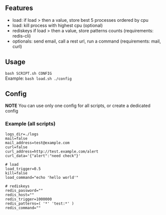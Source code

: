 ## Features
- load: if load > then a value, store best 5 processes ordered by cpu
- load: kill process with highest cpu (optional)
- rediskeys if load > then a value, store patterns counts (requirements: redis-cli)
- optionals: send email, call a rest url, run a command (requirements: mail, curl)

## Usage
`bash SCRIPT.sh CONFIG`    
Example: `bash load.sh ./config`

## Config
**NOTE** You can use only one config for all scripts, or create a dedicated config

### Example (all scripts)
```
logs_dir=./logs
mail=false
mail_address=test@example.com
curl=false
curl_address=http://test.example.com/alert
curl_data='{"alert":"need check"}'

# load
load_trigger=0.5
kill=false
load_command="echo 'hello world'"

# rediskeys
redis_password=""
redis_host=""
redis_trigger=1000000
redis_patterns=( '*' 'test:*' )
redis_command=""
```
